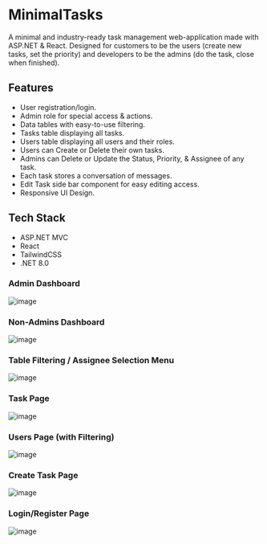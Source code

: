 # MinimalTasks

A minimal and industry-ready task management web-application made with ASP.NET & React. Designed for customers to be the users (create new tasks, set the priority) and developers to be the admins (do the task, close when finished). 

## Features

* User registration/login.
* Admin role for special access & actions.
* Data tables with easy-to-use filtering.
* Tasks table displaying all tasks.
* Users table displaying all users and their roles.
* Users can Create or Delete their own tasks.
* Admins can Delete or Update the Status, Priority, & Assignee of any task.
* Each task stores a conversation of messages.
* Edit Task side bar component for easy editing access.
* Responsive UI Design.

## Tech Stack

* ASP.NET MVC
* React
* TailwindCSS
* .NET 8.0

### Admin Dashboard
![image](https://github.com/user-attachments/assets/208f1869-b2df-43d4-985b-d14aa118c3e4)

### Non-Admins Dashboard
![image](https://github.com/user-attachments/assets/967ec8b0-5940-4d34-b5b2-24a65d8e50e5)

### Table Filtering / Assignee Selection Menu
![image](https://github.com/user-attachments/assets/ccee2ea4-8fda-4e35-807f-9b3de6ab8e21)

### Task Page
![image](https://github.com/user-attachments/assets/d9eed586-5423-4e15-86a7-40fa8dcb28d3)

### Users Page (with Filtering)
![image](https://github.com/user-attachments/assets/8311f959-4644-495c-a73a-965985af291b)

### Create Task Page
![image](https://github.com/user-attachments/assets/8a840103-adde-4ed4-a4eb-ddbf195fa7d9)

### Login/Register Page
![image](https://github.com/user-attachments/assets/cf504c99-109e-4e58-b92d-05b66e0888e1)

